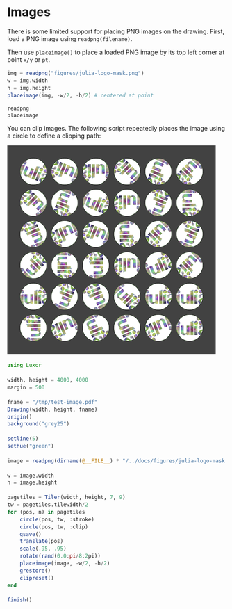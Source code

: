 # Images

There is some limited support for placing PNG images on the drawing. First, load a PNG image using `readpng(filename)`.

Then use `placeimage()` to place a loaded PNG image by its top left corner at point `x/y` or `pt`.

```julia
img = readpng("figures/julia-logo-mask.png")
w = img.width
h = img.height
placeimage(img, -w/2, -h/2) # centered at point
```

```@docs
readpng
placeimage
```

You can clip images. The following script repeatedly places the image using a circle to define a clipping path:

!["Images"](figures/test-image.png)

```julia
using Luxor

width, height = 4000, 4000
margin = 500

fname = "/tmp/test-image.pdf"
Drawing(width, height, fname)
origin()
background("grey25")

setline(5)
sethue("green")

image = readpng(dirname(@__FILE__) * "/../docs/figures/julia-logo-mask.png")

w = image.width
h = image.height

pagetiles = Tiler(width, height, 7, 9)
tw = pagetiles.tilewidth/2
for (pos, n) in pagetiles
    circle(pos, tw, :stroke)
    circle(pos, tw, :clip)
    gsave()
    translate(pos)
    scale(.95, .95)
    rotate(rand(0.0:pi/8:2pi))
    placeimage(image, -w/2, -h/2)
    grestore()
    clipreset()
end

finish()
```
